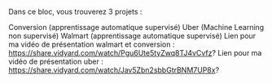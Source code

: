 Dans ce bloc, vous trouverez 3 projets :

Conversion (apprentissage automatique supervisé)
Uber (Machine Learning non supervisé)
Walmart (apprentissage automatique supervisé)
Lien pour ma vidéo de présentation walmart et conversion : https://share.vidyard.com/watch/Pgu6Ute5tyZwq8TJ4vCvfz?
Lien pour ma vidéo de présentation uber : https://share.vidyard.com/watch/Jav5Zbn2sbbGtrBNM7UP8x?
